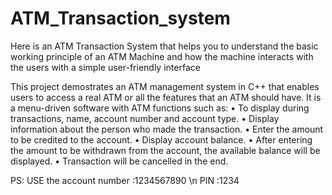 # ATM_Transaction_system
Here is an ATM Transaction System that helps you to understand the basic working principle of an ATM Machine and how the machine interacts with the users with a simple user-friendly interface

This project demostrates an ATM management system in C++ that enables users to access a real ATM or all the features that an ATM should have. It is a menu-driven software with ATM functions such as:
    • To display during transactions, name, account number and account type.
    • Display information about the person who made the transaction.
    • Enter the amount to be credited to the account.
    • Display account balance.
    • After entering the amount to be withdrawn from the account, the available balance will be displayed.
    • Transaction will be cancelled in the end.

PS: USE the account number :1234567890 \n
    PIN                    :1234
